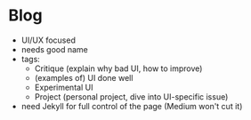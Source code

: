 # Blog

- UI/UX focused
- needs good name
- tags:
  - Critique (explain why bad UI, how to improve)
  - (examples of) UI done well
  - Experimental UI
  - Project (personal project, dive into UI-specific issue)
- need Jekyll for full control of the page (Medium won't cut it)
